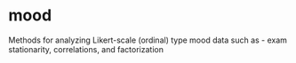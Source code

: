 # mood
Methods for analyzing Likert-scale (ordinal) type mood data such as - exam stationarity, correlations, and factorization
